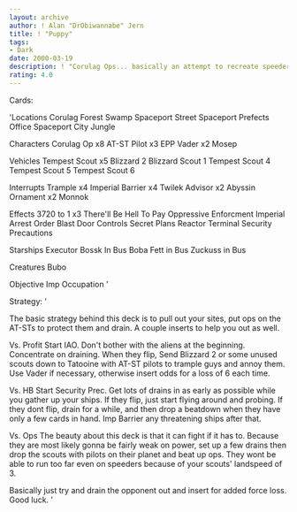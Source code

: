 ```yaml
---
layout: archive
author: ! Alan "DrObiwannabe" Jern
title: ! "Puppy"
tags:
- Dark
date: 2000-03-19
description: ! "Corulag Ops... basically an attempt to recreate speeder ops for dark. I used Dominic 'Decktech's Unique Operatif Beatdown as kind of a base."
rating: 4.0
---
```

Cards: 

'Locations
Corulag
Forest
Swamp
Spaceport Street
Spaceport Prefects Office
Spaceport City
Jungle

Characters
Corulag Op x8
AT-ST Pilot x3
EPP Vader x2
Mosep

Vehicles
Tempest Scout x5
Blizzard 2
Blizzard Scout 1
Tempest Scout 4
Tempest Scout 5
Tempest Scout 6

Interrupts
Trample x4
Imperial Barrier x4
Twilek Advisor x2
Abyssin Ornament x2
Monnok

Effects
3720 to 1 x3
There'll Be Hell To Pay
Oppressive Enforcment
Imperial Arrest Order
Blast Door Controls
Secret Plans
Reactor Terminal
Security Precautions

Starships
Executor
Bossk In Bus
Boba Fett in Bus
Zuckuss in Bus

Creatures
Bubo

Objective
Imp Occupation '

Strategy: '

The basic strategy behind this deck is to pull out your sites, put ops on the AT-STs to protect them and drain. A couple inserts to help you out as well.

Vs. Profit Start IAO. Don't bother with the aliens at the beginning. Concentrate on draining. When they flip, Send Blizzard 2 or some unused scouts down to Tatooine with AT-ST pilots to trample guys and annoy them. Use Vader if necessary, otherwise insert odds for a loss of 6 each time.

Vs. HB Start Security Prec. Get lots of drains in as early as possible while you gather up your ships. If they flip, just start flying around and probing. If they dont flip, drain for a while, and then drop a beatdown when they have only a few cards in hand. Imp Barrier any threatening ships after that.

Vs. Ops The beauty about this deck is that it can fight if it has to. Because they are most likely gonna be fairly weak on power, set up a few drains then drop the scouts with pilots on their planet and beat up ops. They wont be able to run too far even on speeders because of your scouts' landspeed of 3.

Basically just try and drain the opponent out and insert for added force loss. Good luck. '